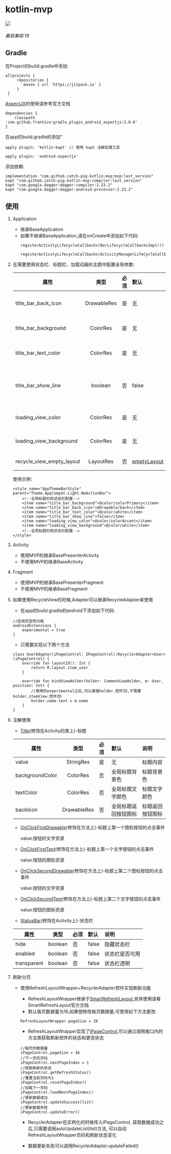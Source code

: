 # kotlin-mvp
[![](https://jitpack.io/v/catch-pig/kotlin-mvp.svg)](https://jitpack.io/#catch-pig/kotlin-mvp)

###### 最低兼容:19
## Gradle
在Project的build.gradle中添加:
```
allprojects {
     repositories {
 	    maven { url 'https://jitpack.io' }
     }
 }
```
    
[AspectJX](https://github.com/HujiangTechnology/gradle_plugin_android_aspectjx)的使用请参考官方文档
    
```
dependencies {
    classpath 'com.github.franticn:gradle_plugin_android_aspectjx:2.0.6'
}
```
在app的build.gradle的添加"
```
apply plugin: 'kotlin-kapt' // 使用 kapt 注解处理工具

apply plugin: 'android-aspectjx'
```
添加依赖:
```
implementation "com.github.catch-pig.kotlin-mvp:mvp:last_version"
kapt "com.github.catch-pig.kotlin-mvp:compiler:last_version"
kapt "com.google.dagger:dagger-compiler:2.23.2"
kapt "com.google.dagger:dagger-android-processor:2.23.2"
```
## 使用

1. Application
     * 继承BaseApplication
     * 如果不继承BaseApplication,请在onCreate中添加如下代码:
        ```
        registerActivityLifecycleCallbacks(BarLifecycleCallbacksImpl())
        
        registerActivityLifecycleCallbacks(ActivityManagerLifeCycleCallbacksImpl())
        ```
2. 在需要使用状态栏、标题栏、加载动画的主题中配置全局参数:
    
    |属性|类型|必须|默认|说明|
    |---|:---:|:---|:---|:---|
    |title_bar_back_icon|DrawableRes|是|无|标题栏的返回图标|
    |title_bar_background|ColorRes|是|无|标题栏的背景色|
    |title_bar_text_color|ColorRes|是|无|标题栏的文字颜色|
    |title_bar_show_line|boolean|否|false|标题栏的下方的线条是否显示|
    |loading_view_color|ColorRes|是|无|loading动画颜色|
    |loading_view_background|ColorRes|是|无|loading动画背景色|
    |recycle_view_empty_layout|LayoutRes|否|[emptyLayout](./mvp/src/main/res/layout/view_load_empty.xml)|列表空页面|

    使用示例:
    ```
    <style name="AppThemeBarStyle" parent="Theme.AppCompat.Light.NoActionBar">
        <!--全局标题栏和状态栏配置-->
        <item name="title_bar_background">@color/colorPrimary</item>
        <item name="title_bar_back_icon">@drawable/back</item>
        <item name="title_bar_text_color">@color/white</item>
        <item name="title_bar_show_line">false</item>
        <item name="loading_view_color">@color/colorAccent</item>
        <item name="loading_view_background">@color/white</item>
        <!--全局标题栏和状态栏配置-->
    </style>
    ```
3. Activity
    * 使用MVP的继承BasePresenterActivity
    * 不使用MVP的继承BaseActivity
4. Fragment
    * 使用MVP的继承BasePresenterFragment
    * 不使用MVP的继承BaseFragment
5. 如果使用RecycleView的时候,Adapter可以继承RecycleAdapter来使用
    * 在app的build.gradle的android下添加如下代码:
    ```
    //启用实验性功能
    androidExtensions {
        experimental = true
    }
    ```
    * 只需要实现以下两个方法
    ```
    class UserAdapter(iPageControl: IPageControl):RecyclerAdapter<User>(iPageControl) {
        override fun layoutId(): Int {
            return R.layout.item_user
        }
    
        override fun bindViewHolder(holder: CommonViewHolder, m: User, position: Int) {
            //使用的experimental之后,可以直接holder.控件ID,不需要holder.itemView.控件ID
            holder.name.text = m.name
        }
    }
    ```
6. 注解使用
    * [Title](./anntation/com/catchpig/annotation/Title.kt)(修饰在Activity的类上)-标题
    
    |属性|类型|必须|默认|说明|
    |---|:---:|:---|:---|:---|
    |value|StringRes|是|无|标题内容|
    |backgroundColor|ColorRes|否|全局标题背景色|标题背景色|
    |textColor|ColorRes|否|全局标题文字颜色|标题文字颜色|
    |backIcon|DrawableRes|否|全局标题返回按钮图标|标题返回按钮图标|

    * [OnClickFirstDrawable](./anntation/com/catchpig/annotation/OnClickFirstDrawable.kt)(修饰在方法上)-标题上第一个图标按钮的点击事件
    
        value:按钮的文字资源
    
    * [OnClickFirstText](./anntation/com/catchpig/annotation/OnClickFirstText.kt)(修饰在方法上)-标题上第一个文字按钮的点击事件
    
        value:按钮的图标资源
    
    * [OnClickSecondDrawable](./anntation/com/catchpig/annotation/OnClickSecondDrawable.kt)(修饰在方法上)-标题上第二个图标按钮的点击事件
    
        value:按钮的文字资源
    
    * [OnClickSecondText](./anntation/com/catchpig/annotation/OnClickSecondText.kt)(修饰在方法上)-标题上第二个文字按钮的点击事件
    
        value:按钮的图标资源
    
    * [StatusBar](./anntation/com/catchpig/annotation/StatusBar.kt)(修饰在Activity上)-状态栏
    
    |属性|类型|必须|默认|说明|
    |---|:---:|:---|:---|:---|
    |hide|boolean|否|false|隐藏状态栏|
    |enabled|boolean|否|false|状态栏是否可用|
    |transparent|boolean|否|false|状态栏透明|
    
7. 刷新分页
    
    * 使用RefreshLayoutWrapper+RecyclerAdapter控件实现刷新功能
        
        * RefreshLayoutWrapper继承于[SmartRefreshLayout](https://github.com/scwang90/SmartRefreshLayout),具体使用请看SmartRefreshLayout官方文档
        * 默认每页数据量为16,如果想修改每页数据量,可使用如下方法更改:
        ```
        RefreshLayoutWrapper.pageSize = 16
        ```
        * RefreshLayoutWrapper实现了[IPageControl](./mvp/src/main/java/com/catchpig/mvp/widget/refresh/IPageControl.kt),可以通过调用接口内的方法类获取刷新控件的状态和更改状态
        
        ```
        //每页的数据量
        iPageControl.pageSize = 16
        //下一页的页码
        iPageControl.nextPageIndex = 1
        //获取刷新的状态
        iPageControl.getRefreshStatus()
        //重置当前页码为1
        iPageControl.resetPageIndex()
        //加载下一页码
        iPageControl.loadNextPageIndex()
        //更新数据成功
        iPageControl.updateSuccess(list)
        //更新数据失败
        iPageControl.updateError()
        ```
        * RecyclerAdapter在实例化的时候传入IPageControl,
        获取数据成功之后,只需要调用autoUpdateList(list)方法,
        可以自动RefreshLayoutWrapper页码和刷新状态变化
        
        * 数据更新失败可以调用RecyclerAdapter.updateFailed()
        